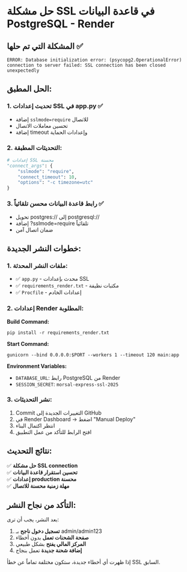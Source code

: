 # حل مشكلة SSL في قاعدة البيانات PostgreSQL - Render

## المشكلة التي تم حلها ✅
```
ERROR: Database initialization error: (psycopg2.OperationalError) 
connection to server failed: SSL connection has been closed unexpectedly
```

## الحل المطبق:

### 1. تحديث إعدادات SSL في app.py ✅
- إضافة `sslmode=require` للاتصال
- تحسين معاملات الاتصال
- إضافة timeout وإعدادات الحماية

### 2. التحديثات المطبقة:
```python
# إعدادات SSL محسنة
"connect_args": {
    "sslmode": "require",
    "connect_timeout": 10,
    "options": "-c timezone=utc"
}
```

### 3. رابط قاعدة البيانات محسن تلقائياً ✅
- تحويل postgres:// إلى postgresql://
- إضافة ?sslmode=require تلقائياً
- ضمان اتصال آمن

## خطوات النشر الجديدة:

### 1. ملفات النشر المحدثة:
- ✅ `app.py` - محدث بإعدادات SSL
- ✅ `requirements_render.txt` - مكتبات نظيفة
- ✅ `Procfile` - إعدادات الخادم

### 2. إعدادات Render المطلوبة:
**Build Command:**
```
pip install -r requirements_render.txt
```

**Start Command:**
```
gunicorn --bind 0.0.0.0:$PORT --workers 1 --timeout 120 main:app
```

**Environment Variables:**
- `DATABASE_URL`: رابط PostgreSQL من Render
- `SESSION_SECRET`: `morsal-express-ssl-2025`

### 3. نشر التحديثات:
1. Commit التغييرات الجديدة إلى GitHub
2. في Render Dashboard → اضغط "Manual Deploy"
3. انتظر اكتمال البناء
4. افتح الرابط للتأكد من عمل التطبيق

## نتائج التحديث:

✅ **حل مشكلة SSL connection**  
✅ **تحسين استقرار قاعدة البيانات**  
✅ **إعدادات production محسنة**  
✅ **مهلة زمنية محسنة للاتصال**  

## التأكد من نجاح النشر:

بعد النشر، يجب أن ترى:
1. **تسجيل دخول ناجح** بـ admin/admin123
2. **صفحة الشحنات تعمل** بدون أخطاء
3. **المركز المالي يفتح** بشكل طبيعي
4. **إضافة شحنة جديدة** تعمل بنجاح

إذا ظهرت أي أخطاء جديدة، ستكون مختلفة تماماً عن خطأ SSL السابق.